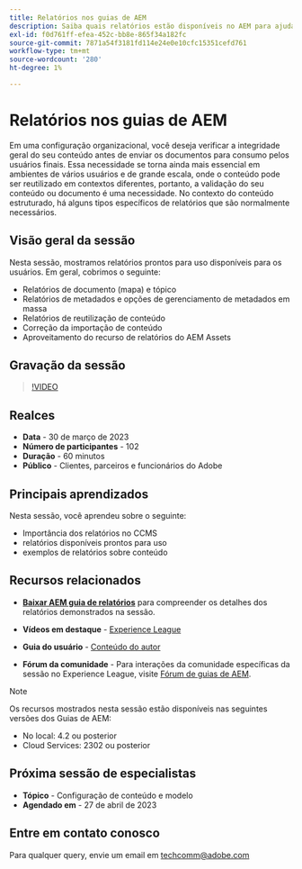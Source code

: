 ```yaml
---
title: Relatórios nos guias de AEM
description: Saiba quais relatórios estão disponíveis no AEM para ajudar os usuários a melhorar a qualidade do conteúdo.
exl-id: f0d761ff-efea-452c-bb8e-865f34a182fc
source-git-commit: 7871a54f3181fd114e24e0e10cfc15351cefd761
workflow-type: tm+mt
source-wordcount: '280'
ht-degree: 1%

---
```


# Relatórios nos guias de AEM

Em uma configuração organizacional, você deseja verificar a integridade geral do seu conteúdo antes de enviar os documentos para consumo pelos usuários finais. Essa necessidade se torna ainda mais essencial em ambientes de vários usuários e de grande escala, onde o conteúdo pode ser reutilizado em contextos diferentes, portanto, a validação do seu conteúdo ou documento é uma necessidade. No contexto do conteúdo estruturado, há alguns tipos específicos de relatórios que são normalmente necessários.


## Visão geral da sessão

Nesta sessão, mostramos relatórios prontos para uso disponíveis para os usuários. Em geral, cobrimos o seguinte:
- Relatórios de documento (mapa) e tópico
- Relatórios de metadados e opções de gerenciamento de metadados em massa
- Relatórios de reutilização de conteúdo
- Correção da importação de conteúdo
- Aproveitamento do recurso de relatórios do AEM Assets


## Gravação da sessão

>[!VIDEO](https://video.tv.adobe.com/v/3417529/guides--reporting-reporting?quality=12&learn=on)


## Realces

- **Data** - 30 de março de 2023
- **Número de participantes** - 102
- **Duração** - 60 minutos
- **Público** - Clientes, parceiros e funcionários do Adobe


## Principais aprendizados

Nesta sessão, você aprendeu sobre o seguinte:
- Importância dos relatórios no CCMS
- relatórios disponíveis prontos para uso
- exemplos de relatórios sobre conteúdo


## Recursos relacionados

- **[Baixar AEM guia de relatórios](./assets/aem-guides-expert-session-reports-documentation.pdf)** para compreender os detalhes dos relatórios demonstrados na sessão.

- **Vídeos em destaque** -  [Experience League](https://experienceleague.adobe.com/docs/experience-manager-guides-learn/videos/output-generation/working-with-reports.html?lang=en)

- **Guia do usuário** - [Conteúdo do autor](https://help.adobe.com/en_US/xml-documentation-for-adobe-experience-manager/index.html#t=DXML-master-map%2Freports-intro.html)

- **Fórum da comunidade** - Para interações da comunidade específicas da sessão no Experience League, visite  [Fórum de guias de AEM](https://experienceleaguecommunities.adobe.com/t5/experience-manager-guides/bd-p/xml-documentation-discussions).

>[!NOTE]
>
> Os recursos mostrados nesta sessão estão disponíveis nas seguintes versões dos Guias de AEM:
> - No local: 4.2 ou posterior
> - Cloud Services: 2302 ou posterior



## Próxima sessão de especialistas

- **Tópico** - Configuração de conteúdo e modelo
- **Agendado em** - 27 de abril de 2023


## Entre em contato conosco

Para qualquer query, envie um email em <techcomm@adobe.com>
